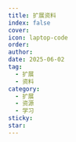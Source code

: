 ```yaml
---
title: 扩展资料
index: false
cover: 
icon: laptop-code
order: 
author: 
date: 2025-06-02
tag:
  - 扩展
  - 资料
category:
  - 扩展
  - 资源
  - 学习
sticky: 
star: 
---
```


<Catalog />
